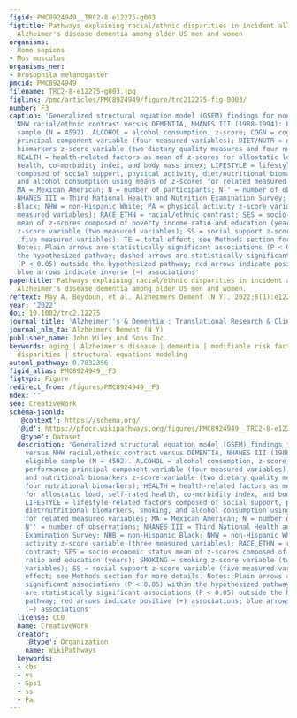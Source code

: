 ```yaml
---
figid: PMC8924949__TRC2-8-e12275-g003
figtitle: Pathways explaining racial/ethnic disparities in incident all‐cause and
  Alzheimer's disease dementia among older US men and women
organisms:
- Homo sapiens
- Mus musculus
organisms_ner:
- Drosophila melanogaster
pmcid: PMC8924949
filename: TRC2-8-e12275-g003.jpg
figlink: /pmc/articles/PMC8924949/figure/trc212275-fig-0003/
number: F3
caption: 'Generalized structural equation model (GSEM) findings for non‐White versus
  NHW racial/ethnic contrast versus DEMENTIA, NHANES III (1988‐1994): Final eligible
  sample (N = 4592). ALCOHOL = alcohol consumption, z‐score; COGN = cognitive performance
  principal component variable (four measured variables); DIET/NUTR = diet and nutritional
  biomarkers z‐score variable (two dietary quality measures and four nutritional biomarkers);
  HEALTH = health‐related factors as mean of z‐scores for allostatic load, self‐rated
  health, co‐morbidity index, and body mass index; LIFESTYLE = lifestyle‐related factors
  composed of social support, physical activity, diet/nutritional biomarkers, smoking,
  and alcohol consumption using means of z‐scores for related measured variables;
  MA = Mexican American; N = number of participants; N'' = number of observations;
  NHANES III = Third National Health and Nutrition Examination Survey; NHB = non‐Hispanic
  Black; NHW = non‐Hispanic White; PA = physical activity z‐score variable (three
  measured variables); RACE_ETHN = racial/ethnic contrast; SES = socio‐economic status
  mean of z‐scores composed of poverty income ratio and education (years); SMOKING = smoking
  z‐score variable (two measured variables); SS = social support z‐score variable
  (five measured variables); TE = total effect; see Methods section for more details.
  Notes: Plain arrows are statistically significant associations (P < 0.05) within
  the hypothesized pathway; dashed arrows are statistically significant associations
  (P < 0.05) outside the hypothesized pathway; red arrows indicate positive (+) associations;
  blue arrows indicate inverse (−) associations'
papertitle: Pathways explaining racial/ethnic disparities in incident all‐cause and
  Alzheimer's disease dementia among older US men and women.
reftext: May A. Beydoun, et al. Alzheimers Dement (N Y). 2022;8(1):e12275.
year: '2022'
doi: 10.1002/trc2.12275
journal_title: 'Alzheimer''s & Dementia : Translational Research & Clinical Interventions'
journal_nlm_ta: Alzheimers Dement (N Y)
publisher_name: John Wiley and Sons Inc.
keywords: aging | Alzheimer's disease | dementia | modifiable risk factors | racial
  disparities | structural equations modeling
automl_pathway: 0.7832356
figid_alias: PMC8924949__F3
figtype: Figure
redirect_from: /figures/PMC8924949__F3
ndex: ''
seo: CreativeWork
schema-jsonld:
  '@context': https://schema.org/
  '@id': https://pfocr.wikipathways.org/figures/PMC8924949__TRC2-8-e12275-g003.html
  '@type': Dataset
  description: 'Generalized structural equation model (GSEM) findings for non‐White
    versus NHW racial/ethnic contrast versus DEMENTIA, NHANES III (1988‐1994): Final
    eligible sample (N = 4592). ALCOHOL = alcohol consumption, z‐score; COGN = cognitive
    performance principal component variable (four measured variables); DIET/NUTR = diet
    and nutritional biomarkers z‐score variable (two dietary quality measures and
    four nutritional biomarkers); HEALTH = health‐related factors as mean of z‐scores
    for allostatic load, self‐rated health, co‐morbidity index, and body mass index;
    LIFESTYLE = lifestyle‐related factors composed of social support, physical activity,
    diet/nutritional biomarkers, smoking, and alcohol consumption using means of z‐scores
    for related measured variables; MA = Mexican American; N = number of participants;
    N'' = number of observations; NHANES III = Third National Health and Nutrition
    Examination Survey; NHB = non‐Hispanic Black; NHW = non‐Hispanic White; PA = physical
    activity z‐score variable (three measured variables); RACE_ETHN = racial/ethnic
    contrast; SES = socio‐economic status mean of z‐scores composed of poverty income
    ratio and education (years); SMOKING = smoking z‐score variable (two measured
    variables); SS = social support z‐score variable (five measured variables); TE = total
    effect; see Methods section for more details. Notes: Plain arrows are statistically
    significant associations (P < 0.05) within the hypothesized pathway; dashed arrows
    are statistically significant associations (P < 0.05) outside the hypothesized
    pathway; red arrows indicate positive (+) associations; blue arrows indicate inverse
    (−) associations'
  license: CC0
  name: CreativeWork
  creator:
    '@type': Organization
    name: WikiPathways
  keywords:
  - cbs
  - vs
  - Sps1
  - ss
  - Pa
---
```

